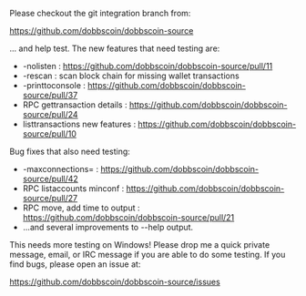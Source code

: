 Please checkout the git integration branch from:

https://github.com/dobbscoin/dobbscoin-source

... and help test.  The new features that need testing are:

* -nolisten : https://github.com/dobbscoin/dobbscoin-source/pull/11
* -rescan : scan block chain for missing wallet transactions
* -printtoconsole : https://github.com/dobbscoin/dobbscoin-source/pull/37
* RPC gettransaction details : https://github.com/dobbscoin/dobbscoin-source/pull/24
* listtransactions new features : https://github.com/dobbscoin/dobbscoin-source/pull/10

Bug fixes that also need testing:

* -maxconnections= : https://github.com/dobbscoin/dobbscoin-source/pull/42
* RPC listaccounts minconf : https://github.com/dobbscoin/dobbscoin-source/pull/27
* RPC move, add time to output : https://github.com/dobbscoin/dobbscoin-source/pull/21
* ...and several improvements to --help output.

This needs more testing on Windows!  Please drop me a quick private message, email, or IRC message if you are able to do some testing.  If you find bugs, please open an issue at:

https://github.com/dobbscoin/dobbscoin-source/issues
